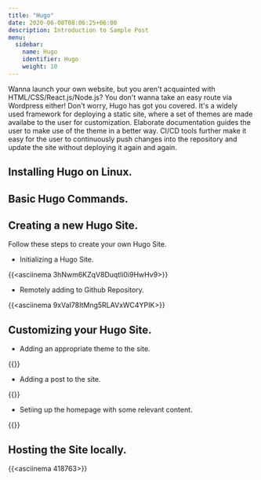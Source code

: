 ```yaml
---
title: "Hugo"
date: 2020-06-08T08:06:25+06:00
description: Introduction to Sample Post
menu:
  sidebar:
    name: Hugo
    identifier: Hugo
    weight: 10
---
```


Wanna launch your own website, but you aren't acquainted with HTML/CSS/React.js/Node.js? You don't wanna take an easy route via Wordpress either! Don't worry, Hugo has got you covered. It's a widely used framework for deploying a static site, where a set of themes are made availabe to the user for customization. Elaborate documentation guides the user to make use of the theme in a better way. CI/CD tools further make it easy for the user to continuously push changes into the repository and update the site without deploying it again and again.

## Installing Hugo on Linux.

## Basic Hugo Commands.

## Creating a new Hugo Site.

Follow these steps to create your own Hugo Site.

- Initializing a Hugo Site.

{{<asciinema 3hNwm6KZqV8Duqtli0i9HwHv9>}}

- Remotely adding to Github Repository.

{{<asciinema 9xVaI78ItMng5RLAVxWC4YPIK>}}

## Customizing your Hugo Site.

- Adding an appropriate theme to the site.

{{<asciinema lzTv87ZZK3lBiXLmf2Y9fb5og>}}

- Adding a post to the site.

{{<asciinema S7O4pFNNbILFpk9FPv4Asr3cp>}}
  
- Setiing up the homepage with some relevant content.

{{<asciinema P5ojQAdJKfVwp0AUd07C6Stgs>}}

## Hosting the Site locally.

{{<asciinema 418763>}}


